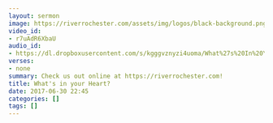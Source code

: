 ```yaml
---
layout: sermon
image: https://riverrochester.com/assets/img/logos/black-background.png
video_id:
- r7uAdR6XbaU
audio_id:
- https://dl.dropboxusercontent.com/s/kgggvznyzi4uoma/What%27s%20In%20Your%20Heart%3F.mp3?dl=0
verses:
- none
summary: Check us out online at https://riverrochester.com!
title: What's in your Heart?
date: 2017-06-30 22:45
categories: []
tags: []
---
```

